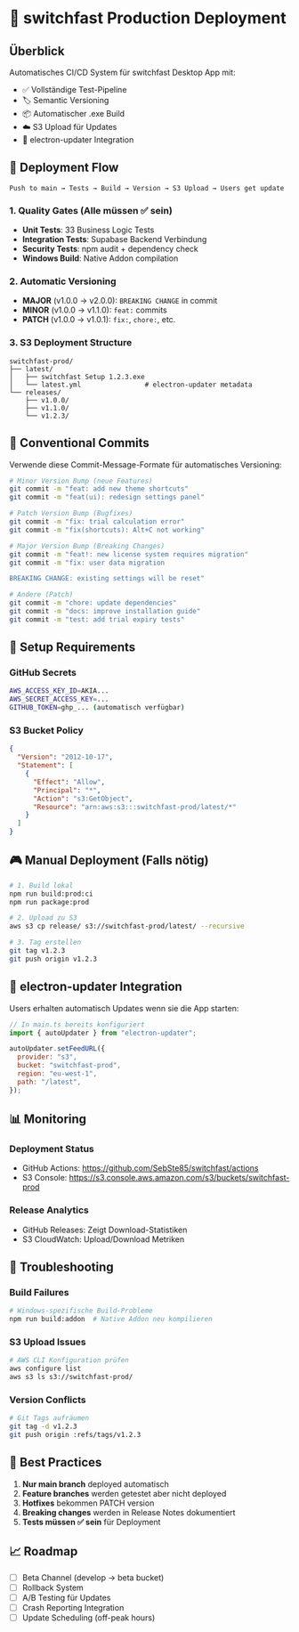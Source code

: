 # 🚀 switchfast Production Deployment

## Überblick

Automatisches CI/CD System für switchfast Desktop App mit:

- ✅ Vollständige Test-Pipeline
- 🏷️ Semantic Versioning
- 📦 Automatischer .exe Build
- ☁️ S3 Upload für Updates
- 🔄 electron-updater Integration

## 🎯 Deployment Flow

```
Push to main → Tests → Build → Version → S3 Upload → Users get update
```

### 1. Quality Gates (Alle müssen ✅ sein)

- **Unit Tests**: 33 Business Logic Tests
- **Integration Tests**: Supabase Backend Verbindung
- **Security Tests**: npm audit + dependency check
- **Windows Build**: Native Addon compilation

### 2. Automatic Versioning

- **MAJOR** (v1.0.0 → v2.0.0): `BREAKING CHANGE` in commit
- **MINOR** (v1.0.0 → v1.1.0): `feat:` commits
- **PATCH** (v1.0.0 → v1.0.1): `fix:`, `chore:`, etc.

### 3. S3 Deployment Structure

```
switchfast-prod/
├── latest/
│   ├── switchfast Setup 1.2.3.exe
│   └── latest.yml                # electron-updater metadata
└── releases/
    ├── v1.0.0/
    ├── v1.1.0/
    └── v1.2.3/
```

## 📝 Conventional Commits

Verwende diese Commit-Message-Formate für automatisches Versioning:

```bash
# Minor Version Bump (neue Features)
git commit -m "feat: add new theme shortcuts"
git commit -m "feat(ui): redesign settings panel"

# Patch Version Bump (Bugfixes)
git commit -m "fix: trial calculation error"
git commit -m "fix(shortcuts): Alt+C not working"

# Major Version Bump (Breaking Changes)
git commit -m "feat!: new license system requires migration"
git commit -m "fix: user data migration

BREAKING CHANGE: existing settings will be reset"

# Andere (Patch)
git commit -m "chore: update dependencies"
git commit -m "docs: improve installation guide"
git commit -m "test: add trial expiry tests"
```

## 🔧 Setup Requirements

### GitHub Secrets

```bash
AWS_ACCESS_KEY_ID=AKIA...
AWS_SECRET_ACCESS_KEY=...
GITHUB_TOKEN=ghp_... (automatisch verfügbar)
```

### S3 Bucket Policy

```json
{
  "Version": "2012-10-17",
  "Statement": [
    {
      "Effect": "Allow",
      "Principal": "*",
      "Action": "s3:GetObject",
      "Resource": "arn:aws:s3:::switchfast-prod/latest/*"
    }
  ]
}
```

## 🎮 Manual Deployment (Falls nötig)

```bash
# 1. Build lokal
npm run build:prod:ci
npm run package:prod

# 2. Upload zu S3
aws s3 cp release/ s3://switchfast-prod/latest/ --recursive

# 3. Tag erstellen
git tag v1.2.3
git push origin v1.2.3
```

## 🔄 electron-updater Integration

Users erhalten automatisch Updates wenn sie die App starten:

```javascript
// In main.ts bereits konfiguriert
import { autoUpdater } from "electron-updater";

autoUpdater.setFeedURL({
  provider: "s3",
  bucket: "switchfast-prod",
  region: "eu-west-1",
  path: "/latest",
});
```

## 📊 Monitoring

### Deployment Status

- GitHub Actions: https://github.com/SebSte85/switchfast/actions
- S3 Console: https://s3.console.aws.amazon.com/s3/buckets/switchfast-prod

### Release Analytics

- GitHub Releases: Zeigt Download-Statistiken
- S3 CloudWatch: Upload/Download Metriken

## 🚨 Troubleshooting

### Build Failures

```bash
# Windows-spezifische Build-Probleme
npm run build:addon  # Native Addon neu kompilieren
```

### S3 Upload Issues

```bash
# AWS CLI Konfiguration prüfen
aws configure list
aws s3 ls s3://switchfast-prod/
```

### Version Conflicts

```bash
# Git Tags aufräumen
git tag -d v1.2.3
git push origin :refs/tags/v1.2.3
```

## 🎯 Best Practices

1. **Nur main branch** deployed automatisch
2. **Feature branches** werden getestet aber nicht deployed
3. **Hotfixes** bekommen PATCH version
4. **Breaking changes** werden in Release Notes dokumentiert
5. **Tests müssen ✅ sein** für Deployment

## 📈 Roadmap

- [ ] Beta Channel (develop → beta bucket)
- [ ] Rollback System
- [ ] A/B Testing für Updates
- [ ] Crash Reporting Integration
- [ ] Update Scheduling (off-peak hours)
